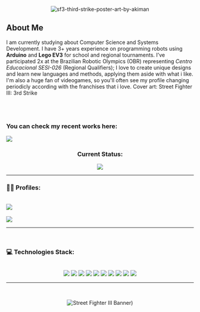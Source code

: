 <div align="center">
  
 <!-- ![Design sem nome](https://github.com/user-attachments/assets/18dec701-e933-48ea-b292-f46840d58b75)
-->

![sf3-third-strike-poster-art-by-akiman](https://github.com/user-attachments/assets/979bfac3-9cd1-4ac8-bf50-43e4ae989cfe) 

</div>

  <h2>About Me</h2>


<p>
  
I am currently studying about Computer Science and Systems Development. I have 3+ years experience on programming robots using **Arduino** and **Lego EV3** for school and regional tournaments. I’ve participated 2x at the Brazilian Robotic Olympics (OBR) representing *Centro Educacional SESI-026* (Regional Qualifiers); I love to create unique designs and learn new languages and methods, applying them aside with what i like. I'm also a huge fan of videogames, so you'll often see my profile changing periodicly according with the franchises that i love. Cover art: Street Fighter III: 3rd Strike
</p>
<br>
<br>
<h3>You can check my recent works here:</h3>
<div style="display: inline_block">
  <a href="https://lluizxl.github.io/Project.NPSLM/homepage.html" target="_blank">
<img src="https://img.shields.io/badge/NPLSM Site-purple?style=for-the-badge&logo=music&logoColor=white">
  </a>
</div>
<div align="center">
  <h3>Current Status:</h3>
  <img src="https://github-readme-stats.vercel.app/api?username=LLuizXL&theme=jolly&show_icons=true&hide_border=true&count_private=true">
</div>

<hr/>


<h3>🤵‍♂️ Profiles:</h3>
<div display="inline_block"><br>
<a href="https://steamcommunity.com/id/RosyRoadToGlory" target="_blank">
<img src="https://img.shields.io/badge/Steam-black?style=for-the-badge&logo=Steam&logoColor=white">
</a>
  <br>
<a href="https://instagram.com/kenshinmello" target="_blank">
</a>
</div>
<br>
<img src="https://img.shields.io/badge/Instagram-red?style=for-the-badge&logo=Instagram&logoColor=white">
<hr/>
<div> <br>
  <h3><b>💻 Technologies Stack:</b></h3>
</div>
<div display="flex" align="center"> <br>
  <img src="https://img.shields.io/badge/JavaScript-yellow?style=for-the-badge&logo=JavaScript&logoColor=white">
  <img src="https://img.shields.io/badge/CSharp-green?style=for-the-badge&logo=sharp&logoColor=white">
  <img src="https://img.shields.io/badge/HTML-orange?style=for-the-badge&logo=html5&logoColor=white">
  <img src="https://img.shields.io/badge/CSS-blue?style=for-the-badge&logo=CSS&logoColor=white">
  <img src="https://img.shields.io/badge/Discord.js-darkblue?style=for-the-badge&logo=discord&logoColor=white">
  <img src="https://img.shields.io/badge/Python-darkorange?style=for-the-badge&logo=python&logoColor=white">
  <img src="https://img.shields.io/badge/Figma-pink?style=for-the-badge&logo=figma&logoColor=white">
  <img src="https://img.shields.io/badge/JQuery-0769AD?style=for-the-badge&logo=jquery&logoColor=white">
  <img src="https://img.shields.io/badge/micro:bit-00ED00?style=for-the-badge&logo=microbit&logoColor=white">
  <img src="https://img.shields.io/badge/Arduino-00878F?style=for-the-badge&logo=arduino&logoColor=white">
</div>

<hr>
<br>
<div align="center">

![Street Fighter III Banner)](https://github.com/user-attachments/assets/0983fdf4-9592-48ba-86e0-ba2eabf19299)

  
</div>
  
<!--<div align="center">
![Sem nome (1920 x 400 px) (1)](https://github.com/user-attachments/assets/9a59d1e8-a889-45ce-9ede-9effd0fcfdaa)

</div> -->

<!--
**LLuizXL/LLuizXL** is a ✨ _special_ ✨ repository because its `README.md` (this file) appears on your GitHub profile.
Here are some ideas to get you started:
- 🔭 I’m currently working on ...
- 🌱 I’m currently learning ...
- 👯 I’m looking to collaborate on ...
- 🤔 I’m looking for help with ...
- 💬 Ask me about ...
- 📫 How to reach me: ...
- 😄 Pronouns: ...
- ⚡ Fun fact: ...
-->
